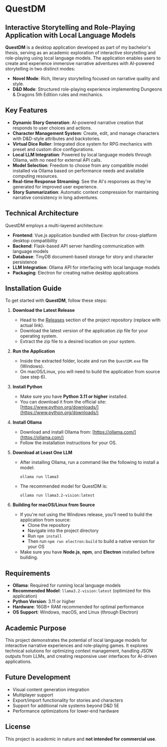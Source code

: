 # QuestDM
## Interactive Storytelling and Role-Playing Application with Local Language Models

**QuestDM** is a desktop application developed as part of my bachelor's thesis, serving as an academic exploration of interactive storytelling and role-playing using local language models. The application enables users to create and experience immersive narrative adventures with AI-powered storytelling in two distinct modes:

- **Novel Mode**: Rich, literary storytelling focused on narrative quality and style.  
- **D&D Mode**: Structured role-playing experience implementing Dungeons & Dragons 5th Edition rules and mechanics.

## Key Features

- **Dynamic Story Generation**: AI-powered narrative creation that responds to user choices and actions.  
- **Character Management System**: Create, edit, and manage characters with D&D-style attributes and backstories.  
- **Virtual Dice Roller**: Integrated dice system for RPG mechanics with preset and custom dice configurations.  
- **Local LLM Integration**: Powered by local language models through Ollama, with no need for external API calls.  
- **Model Selection**: Freedom to choose from any compatible model installed via Ollama based on performance needs and available computing resources.  
- **Real-time Response Streaming**: See the AI's responses as they're generated for improved user experience.  
- **Story Summarization**: Automatic context compression for maintaining narrative consistency in long adventures.

## Technical Architecture

QuestDM employs a multi-layered architecture:

- **Frontend**: Vue.js application bundled with Electron for cross-platform desktop compatibility  
- **Backend**: Flask-based API server handling communication with language models  
- **Database**: TinyDB document-based storage for story and character persistence  
- **LLM Integration**: Ollama API for interfacing with local language models  
- **Packaging**: Electron for creating native desktop applications

## Installation Guide

To get started with **QuestDM**, follow these steps:

1. **Download the Latest Release**  
   - Head to the [Releases](#) section of the project repository (replace with actual link).  
   - Download the latest version of the application zip file for your operating system.  
   - Extract the zip file to a desired location on your system.

2. **Run the Application**  
   - Inside the extracted folder, locate and run the `QuestDM.exe` file (Windows).  
   - On macOS/Linux, you will need to build the application from source (see step 6).

3. **Install Python**  
   - Make sure you have **Python 3.11 or higher** installed.  
   - You can download it from the official site: [https://www.python.org/downloads/](https://www.python.org/downloads/)

4. **Install Ollama**  
   - Download and install Ollama from: [https://ollama.com/](https://ollama.com/)  
   - Follow the installation instructions for your OS.

5. **Download at Least One LLM**  
   - After installing Ollama, run a command like the following to install a model:  
     ```
     ollama run llama3
     ```
   - The recommended model for QuestDM is:  
     ```
     ollama run llama3.2-vision:latest
     ```

6. **Building for macOS/Linux from Source**  
   - If you're not using the Windows release, you'll need to build the application from source:  
     - Clone the repository  
     - Navigate into the project directory  
     - Run `npm install`  
     - Then run `npm run electron:build` to build a native version for your OS  
   - Make sure you have **Node.js**, **npm**, and **Electron** installed before building.

## Requirements

- **Ollama**: Required for running local language models  
- **Recommended Model**: `llama3.2-vision:latest` (optimized for this application)  
- **Python Version**: 3.11 or higher  
- **Hardware**: 16GB+ RAM recommended for optimal performance  
- **OS Support**: Windows, macOS, and Linux (through Electron)

## Academic Purpose

This project demonstrates the potential of local language models for interactive narrative experiences and role-playing games. It explores technical solutions for optimizing context management, handling JSON outputs from LLMs, and creating responsive user interfaces for AI-driven applications.

## Future Development

- Visual content generation integration  
- Multiplayer support  
- Export/import functionality for stories and characters  
- Support for additional rule systems beyond D&D 5E  
- Performance optimizations for lower-end hardware

## License

This project is academic in nature and **not intended for commercial use**.
